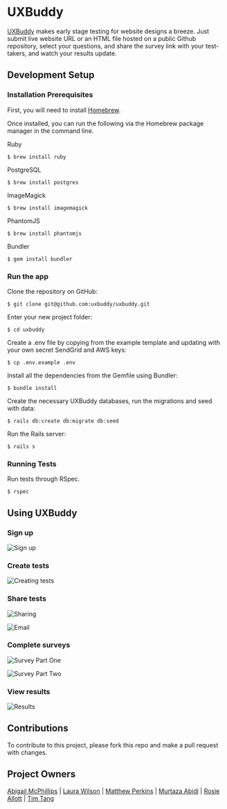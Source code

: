 # UXBuddy

[UXBuddy](https://uxbuddy.herokuapp.com/) makes early stage testing for website designs a breeze. Just submit live website URL or an HTML file hosted on a public Github repository, select your questions, and share the survey link with your test-takers, and watch your results update.

## Development Setup

### Installation Prerequisites

First, you will need to install [Homebrew](http://brew.sh/).

Once installed, you can run the following via the Homebrew package manager in the command line.

Ruby

	$ brew install ruby

PostgreSQL

	$ brew install postgres

ImageMagick

	$ brew install imagemagick

PhantomJS

	$ brew install phantomjs

Bundler

	$ gem install bundler

### Run the app

Clone the repository on GitHub:

	$ git clone git@github.com:uxbuddy/uxbuddy.git

Enter your new project folder:

	$ cd uxbuddy

Create a .env file by copying from the example template and updating with your own secret SendGrid and AWS keys:

	$ cp .env.example .env

Install all the dependencies from the Gemfile using Bundler:

	$ bundle install

Create the necessary UXBuddy databases, run the migrations and seed with data:

	$ rails db:create db:migrate db:seed

Run the Rails server:

	$ rails s

### Running Tests

Run tests through RSpec.

	$ rspec

## Using UXBuddy

### Sign up

![Sign up](http://i.imgur.com/kCJtiYCl.png)

### Create tests

![Creating tests](http://i.imgur.com/lWK5ylol.png)

### Share tests

![Sharing](http://i.imgur.com/7xDu7kSl.png)

![Email](http://i.imgur.com/fmi2HPnl.png)

### Complete surveys
![Survey Part One](http://i.imgur.com/UPSvyZvl.png)

![Survey Part Two](http://i.imgur.com/G5W0fxtl.png)

### View results

![Results](http://i.imgur.com/gf9BeQkl.png)

## Contributions

To contribute to this project, please fork this repo and make a pull request with changes.

## Project Owners

[Abigail McPhillips](https://github.com/abigailmcp/) | [Laura Wilson](https://github.com/lsewilson/) | [Matthew Perkins](https://github.com/mfperkins/) | [Murtaza Abidi](https://github.com/mrmurtz/) | [Rosie Allott](https://github.com/rosieallott/) | [Tim Tang](https://github.com/tim3tang/)
